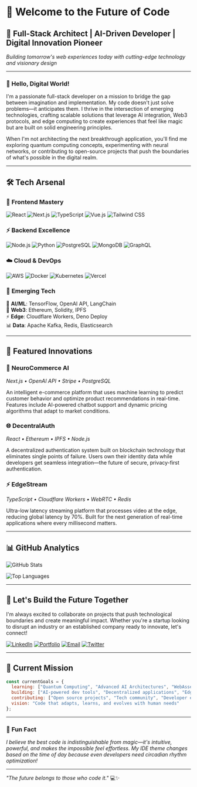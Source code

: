 # 🚀 Welcome to the Future of Code

## 💫 **Full-Stack Architect | AI-Driven Developer | Digital Innovation Pioneer**

<!-- Replace this with your actual name and customize the tagline -->
*Building tomorrow's web experiences today with cutting-edge technology and visionary design*

---

### 👋 Hello, Digital World!

I'm a passionate full-stack developer on a mission to bridge the gap between imagination and implementation. My code doesn't just solve problems—it anticipates them. I thrive in the intersection of emerging technologies, crafting scalable solutions that leverage AI integration, Web3 protocols, and edge computing to create experiences that feel like magic but are built on solid engineering principles.

When I'm not architecting the next breakthrough application, you'll find me exploring quantum computing concepts, experimenting with neural networks, or contributing to open-source projects that push the boundaries of what's possible in the digital realm.

---

## 🛠️ **Tech Arsenal**

### 🎨 **Frontend Mastery**
![React](https://img.shields.io/badge/React-20232A?style=for-the-badge&logo=react&logoColor=61DAFB)
![Next.js](https://img.shields.io/badge/Next.js-000000?style=for-the-badge&logo=next.js&logoColor=white)
![TypeScript](https://img.shields.io/badge/TypeScript-007ACC?style=for-the-badge&logo=typescript&logoColor=white)
![Vue.js](https://img.shields.io/badge/Vue.js-35495E?style=for-the-badge&logo=vue.js&logoColor=4FC08D)
![Tailwind CSS](https://img.shields.io/badge/Tailwind_CSS-38B2AC?style=for-the-badge&logo=tailwind-css&logoColor=white)

### ⚡ **Backend Excellence**
![Node.js](https://img.shields.io/badge/Node.js-43853D?style=for-the-badge&logo=node.js&logoColor=white)
![Python](https://img.shields.io/badge/Python-3776AB?style=for-the-badge&logo=python&logoColor=white)
![PostgreSQL](https://img.shields.io/badge/PostgreSQL-316192?style=for-the-badge&logo=postgresql&logoColor=white)
![MongoDB](https://img.shields.io/badge/MongoDB-4EA94B?style=for-the-badge&logo=mongodb&logoColor=white)
![GraphQL](https://img.shields.io/badge/GraphQL-E10098?style=for-the-badge&logo=graphql&logoColor=white)

### ☁️ **Cloud & DevOps**
![AWS](https://img.shields.io/badge/AWS-232F3E?style=for-the-badge&logo=amazon-aws&logoColor=white)
![Docker](https://img.shields.io/badge/Docker-2496ED?style=for-the-badge&logo=docker&logoColor=white)
![Kubernetes](https://img.shields.io/badge/Kubernetes-326CE5?style=for-the-badge&logo=kubernetes&logoColor=white)
![Vercel](https://img.shields.io/badge/Vercel-000000?style=for-the-badge&logo=vercel&logoColor=white)

### 🤖 **Emerging Tech**
🧠 **AI/ML**: TensorFlow, OpenAI API, LangChain  
🔗 **Web3**: Ethereum, Solidity, IPFS  
⚡ **Edge**: Cloudflare Workers, Deno Deploy  
📊 **Data**: Apache Kafka, Redis, Elasticsearch  

---

## 🌟 **Featured Innovations**

<!-- Customize these projects with your actual work -->

### 🤖 **NeuroCommerce AI**
*Next.js • OpenAI API • Stripe • PostgreSQL*

An intelligent e-commerce platform that uses machine learning to predict customer behavior and optimize product recommendations in real-time. Features include AI-powered chatbot support and dynamic pricing algorithms that adapt to market conditions.

### 🌐 **DecentralAuth**
*React • Ethereum • IPFS • Node.js*

A decentralized authentication system built on blockchain technology that eliminates single points of failure. Users own their identity data while developers get seamless integration—the future of secure, privacy-first authentication.

### ⚡ **EdgeStream**
*TypeScript • Cloudflare Workers • WebRTC • Redis*

Ultra-low latency streaming platform that processes video at the edge, reducing global latency by 70%. Built for the next generation of real-time applications where every millisecond matters.

---

## 📊 **GitHub Analytics**

<!-- Replace 'yourusername' with your actual GitHub username -->
![GitHub Stats](https://github-readme-stats.vercel.app/api?username=yourusername&show_icons=true&theme=tokyonight&hide_border=true&count_private=true)

![Top Languages](https://github-readme-stats.vercel.app/api/top-langs/?username=yourusername&layout=compact&theme=tokyonight&hide_border=true)

---

## 🤝 **Let's Build the Future Together**

I'm always excited to collaborate on projects that push technological boundaries and create meaningful impact. Whether you're a startup looking to disrupt an industry or an established company ready to innovate, let's connect!

[![LinkedIn](https://img.shields.io/badge/LinkedIn-0077B5?style=for-the-badge&logo=linkedin&logoColor=white)](https://linkedin.com/in/yourprofile)
[![Portfolio](https://img.shields.io/badge/Portfolio-FF5722?style=for-the-badge&logo=todoist&logoColor=white)](https://yourportfolio.com)
[![Email](https://img.shields.io/badge/Email-D14836?style=for-the-badge&logo=gmail&logoColor=white)](mailto:your.email@domain.com)
[![Twitter](https://img.shields.io/badge/Twitter-1DA1F2?style=for-the-badge&logo=twitter&logoColor=white)](https://twitter.com/yourhandle)

---

## 🎯 **Current Mission**

```javascript
const currentGoals = {
  learning: ["Quantum Computing", "Advanced AI Architectures", "WebAssembly"],
  building: ["AI-powered dev tools", "Decentralized applications", "Edge computing solutions"],
  contributing: ["Open source projects", "Tech community", "Developer education"],
  vision: "Code that adapts, learns, and evolves with human needs"
};
```

---

### 🌌 **Fun Fact**
*I believe the best code is indistinguishable from magic—it's intuitive, powerful, and makes the impossible feel effortless. My IDE theme changes based on the time of day because even developers need circadian rhythm optimization!*

<!-- Add this dynamic element if you want real-time data -->
<!-- ![Visitor Count](https://visitor-badge.laobi.icu/badge?page_id=yourusername.yourusername) -->

---

*"The future belongs to those who code it."* 💻✨
